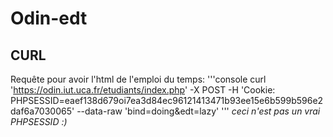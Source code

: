 # Odin-edt

## CURL

Requête pour avoir l'html de l'emploi du temps:
'''console
curl 'https://odin.iut.uca.fr/etudiants/index.php' -X POST -H 'Cookie: PHPSESSID=eaef138d679oi7ea3d84ec96121413471b93ee15e6b599b596e2daf6a7030065' --data-raw 'bind=doing&edt=lazy'
'''
_ceci n'est pas un vrai PHPSESSID :)_
